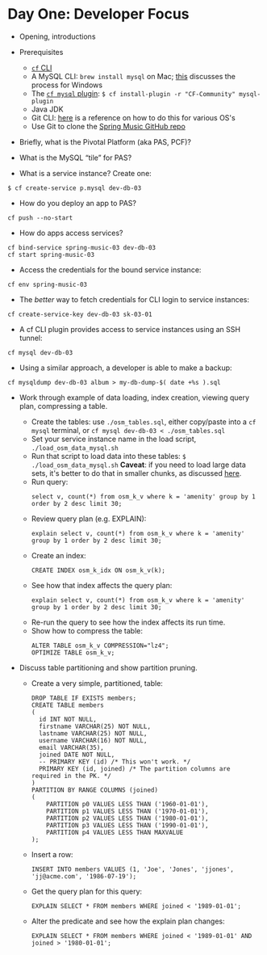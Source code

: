 # Day One: Developer Focus

* Opening, introductions
* Prerequisites
  - [`cf` CLI](https://github.com/cloudfoundry/cli/releases)
  - A MySQL CLI: `brew install mysql` on Mac; [this](https://stackoverflow.com/questions/3246482/mysql-command-line-client-for-windows)
    discusses the process for Windows
  - The [`cf mysql` plugin](https://github.com/andreasf/cf-mysql-plugin): `$ cf install-plugin -r "CF-Community" mysql-plugin`
  - Java JDK
  - Git CLI: [here](https://git-scm.com/book/en/v2/Getting-Started-Installing-Git) is a reference on how to do this for various OS's
  - Use Git to clone the [Spring Music GitHub repo](https://github.com/cloudfoundry-samples/spring-music)

* Briefly, what is the Pivotal Platform (aka PAS, PCF)?
* What is the MySQL “tile” for PAS?

* What is a service instance?  Create one:
```
$ cf create-service p.mysql dev-db-03
```
* How do you deploy an app to PAS?
```
cf push --no-start
```
* How do apps access services?
```
cf bind-service spring-music-03 dev-db-03
cf start spring-music-03
```
* Access the credentials for the bound service instance:
```
cf env spring-music-03
```
* The _better_ way to fetch credentials for CLI login to service instances:
```
cf create-service-key dev-db-03 sk-03-01
```
* A cf CLI plugin provides access to service instances using an SSH tunnel:
```
cf mysql dev-db-03
```
* Using a similar approach, a developer is able to make a backup:
```
cf mysqldump dev-db-03 album > my-db-dump-$( date +%s ).sql
```

* Work through example of data loading, index creation, viewing query plan, compressing a table.
  - Create the tables: use `./osm_tables.sql`, either copy/paste into a `cf mysql` terminal, or `cf mysql dev-db-03 < ./osm_tables.sql`
  - Set your service instance name in the load script, `./load_osm_data_mysql.sh`
  - Run that script to load data into these tables: `$ ./load_osm_data_mysql.sh`
    **Caveat**: if you need to load large data sets, it's better to do that in smaller chunks, as discussed
    [here](./mysql-shell_bulk_load.md).
  - Run query:
    ```
    select v, count(*) from osm_k_v where k = 'amenity' group by 1 order by 2 desc limit 30;
    ```
  - Review query plan (e.g. EXPLAIN):
    ```
    explain select v, count(*) from osm_k_v where k = 'amenity' group by 1 order by 2 desc limit 30;
    ```
  - Create an index:
    ```
    CREATE INDEX osm_k_idx ON osm_k_v(k);
    ```
  - See how that index affects the query plan:
    ```
    explain select v, count(*) from osm_k_v where k = 'amenity' group by 1 order by 2 desc limit 30;
    ```
  - Re-run the query to see how the index affects its run time.
  - Show how to compress the table:
    ```
    ALTER TABLE osm_k_v COMPRESSION="lz4";
    OPTIMIZE TABLE osm_k_v;
    ```

* Discuss table partitioning and show partition pruning.
  - Create a very simple, partitioned, table:
    ```
    DROP TABLE IF EXISTS members;
    CREATE TABLE members
    (
      id INT NOT NULL,
      firstname VARCHAR(25) NOT NULL,
      lastname VARCHAR(25) NOT NULL,
      username VARCHAR(16) NOT NULL,
      email VARCHAR(35),
      joined DATE NOT NULL,
      -- PRIMARY KEY (id) /* This won't work. */
      PRIMARY KEY (id, joined) /* The partition columns are required in the PK. */
    )
    PARTITION BY RANGE COLUMNS (joined)
    (
        PARTITION p0 VALUES LESS THAN ('1960-01-01'),
        PARTITION p1 VALUES LESS THAN ('1970-01-01'),
        PARTITION p2 VALUES LESS THAN ('1980-01-01'),
        PARTITION p3 VALUES LESS THAN ('1990-01-01'),
        PARTITION p4 VALUES LESS THAN MAXVALUE
    );
    ```
  - Insert a row:
    ```
    INSERT INTO members VALUES (1, 'Joe', 'Jones', 'jjones', 'jj@acme.com', '1986-07-19');
    ```
  - Get the query plan for this query:
    ```
    EXPLAIN SELECT * FROM members WHERE joined < '1989-01-01';
    ```
  - Alter the predicate and see how the explain plan changes:
    ```
    EXPLAIN SELECT * FROM members WHERE joined < '1989-01-01' AND joined > '1980-01-01';
    ```

